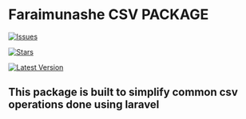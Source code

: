 # Faraimunashe CSV PACKAGE

[![Issues](https://img.shields.io/github/issues/Faraimunashe/Csv-package?style=plastic)](https://github.com/Faraimunashe/Csv-package/issues)

[![Stars](https://img.shields.io/github/stars/Faraimunashe/Csv-package?style=plastic)](https://github.com/Faraimunashe/Csv-package/stargazers)

[![Latest Version](https://img.shields.io/github/release/Faraimunashe/Csv-package?style=plastic)](https://github.com/Faraimunashe/Csv-package/releases)

## This package is built to simplify common csv operations done using laravel

